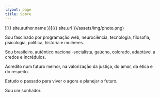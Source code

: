 ```yaml
---
layout: page
title: Sobre
---
```


![{{ site.author.name }}]({{ site.url }}/assets/img/photo.png)

Sou fascinado por programação web, neurociência, tecnologia, filosofia, psicologia, política, história e mulheres.

Sou brasileiro, autêntico nacional-socialista, gaúcho, colorado, adaptável a credos e incrédulos.

Acredito num futuro melhor, na valorização da justiça, do amor, da ética e do respeito.

Estudo o passado para viver o agora e planejar o futuro.

Sou um sonhador.
